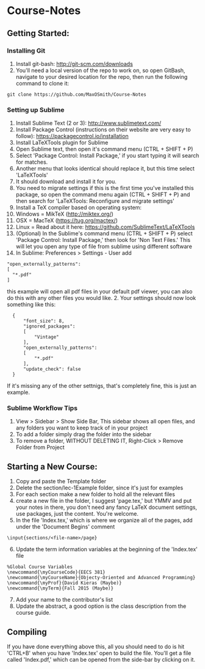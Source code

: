 # Course-Notes

## Getting Started:

### Installing Git

1. Install git-bash: http://git-scm.com/downloads
2. You'll need a local version of the repo to work on, so open GitBash, navigate to your desired location for the repo, then run the following command to clone it:

```
git clone https://github.com/MaxOSmith/Course-Notes
```

### Setting up Sublime

1. Install Sublime Text (2 or 3): http://www.sublimetext.com/
2. Install Package Control (instructions on their website are very easy to follow): https://packagecontrol.io/installation
3. Install LaTeXTools plugin for Sublime
  1. Open Sublime text, then open it's command menu (CTRL + SHIFT + P)
  2. Select 'Package Control: Install Package,' if you start typing it will search for matches.
  3. Another menu that looks identical should replace it, but this time select 'LaTeXTools'
  4. It should download and install it for you.
  5. You need to migrate settings if this is the first time you've installed this package, so open the command menu again (CTRL + SHIFT + P) and then search for 'LaTeXTools: Reconfigure and migrate settings'
4. Install a TeX compiler based on operating system:
  1. Windows = MikTeX (http://miktex.org/)
  2. OSX = MacTeX (https://tug.org/mactex/)
  3. Linux = Read about it here: https://github.com/SublimeText/LaTeXTools
5. (Optional) In the Sublime's command menu (CTRL + SHIFT + P) select 'Package Control: Install Package,' then look for 'Non Text Files.' This will let you open any type of file from sublime using different software
  1. In Sublime: Preferences > Settings - User add 
  ```
  "open_externally_patterns":
  [
  	"*.pdf"
  ]
  ```
  this example will open all pdf files in your default pdf viewer, you can also do this with any other files you would like.
  2. Your settings should now look something like this:
  ```
	{
		"font_size": 8,
		"ignored_packages":
		[
			"Vintage"
		],
		"open_externally_patterns":
		[
			"*.pdf"
		],
		"update_check": false
	}

  ```
  If it's missing any of the other settnigs, that's completely fine, this is just an example.

### Sublime Workflow Tips

1. View > Sidebar > Show Side Bar, This sidebar shows all open files, and any folders you want to keep track of in your project 
  1. To add a folder simply drag the folder into the sidebar
  2. To remove a folder, WITHOUT DELETING IT, Right-Click > Remove Folder from Project

## Starting a New Course:

1. Copy and paste the Template folder 
2. Delete the section/lec-1Example folder, since it's just for examples
3. For each section make a new folder to hold all the relevant files
4. create a new file in the folder, I suggest 'page.tex,' but YMMV and put your notes in there, you don't need any fancy LaTeX document settings, use packages, just the content. You're welcome.
5. In the file 'Index.tex,' which is where we organize all of the pages, add under the 'Document Begins' comment 
```
\input{sections/<file-name>/page}
```
6. Update the term information variables at the beginning of the 'Index.tex' file
```
%Global Course Variables
\newcommand{\myCourseCode}{EECS 381}
\newcommand{\myCourseName}{Objecty-Oriented and Advanced Programming}
\newcommand{\myProf}{David Kieras (Maybe)}
\newcommand{\myTerm}{Fall 2015 (Maybe)}
```
7. Add your name to the contributor's list
8. Update the abstract, a good option is the class description from the course guide.

## Compiling

If you have done everything above this, all you should need to do is hit 'CTRL+B' when you have 'Index.tex' open to build the file. You'll get a file called 'Index.pdf,' which can be opened from the side-bar by clicking on it.